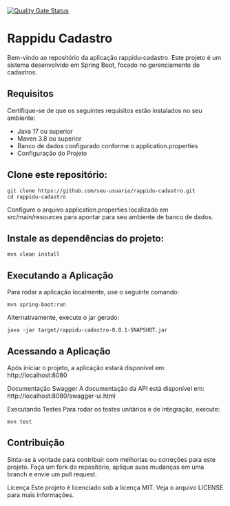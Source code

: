 [![Quality Gate Status](https://sonarcloud.io/api/project_badges/measure?project=paraense_rapiddu-cadastro&metric=alert_status)](https://sonarcloud.io/summary/new_code?id=paraense_rapiddu-cadastro)

# Rappidu Cadastro
Bem-vindo ao repositório da aplicação rappidu-cadastro. Este projeto é um sistema desenvolvido em Spring Boot, focado no gerenciamento de cadastros.

## Requisitos
Certifique-se de que os seguintes requisitos estão instalados no seu ambiente:

- Java 17 ou superior
- Maven 3.8 ou superior
- Banco de dados configurado conforme o application.properties
- Configuração do Projeto


## Clone este repositório:
```
git clone https://github.com/seu-usuario/rappidu-cadastro.git
cd rappidu-cadastro
```
Configure o arquivo application.properties localizado em src/main/resources para apontar para seu ambiente de banco de dados.

## Instale as dependências do projeto:
```
mvn clean install
```
## Executando a Aplicação
Para rodar a aplicação localmente, use o seguinte comando:
```
mvn spring-boot:run
```
Alternativamente, execute o jar gerado:
```
java -jar target/rappidu-cadastro-0.0.1-SNAPSHOT.jar
```
## Acessando a Aplicação
Após iniciar o projeto, a aplicação estará disponível em:
http://localhost:8080

Documentação Swagger
A documentação da API está disponível em:
http://localhost:8080/swagger-ui.html

Executando Testes
Para rodar os testes unitários e de integração, execute:
```
mvn test
```
## Contribuição
Sinta-se à vontade para contribuir com melhorias ou correções para este projeto. Faça um fork do repositório, aplique suas mudanças em uma branch e envie um pull request.

Licença
Este projeto é licenciado sob a licença MIT. Veja o arquivo LICENSE para mais informações.
